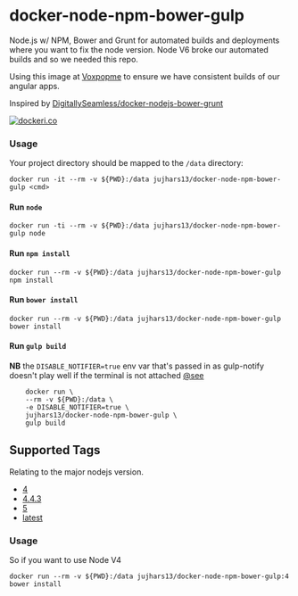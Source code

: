 # docker-node-npm-bower-gulp
Node.js w/ NPM, Bower and Grunt for automated builds and deployments where you want to fix the node version.  Node V6 broke our automated builds and so we needed this repo.

Using this image at [Voxpopme](https://www.voxpopme.com) to ensure we have consistent builds of our angular apps.

Inspired by [DigitallySeamless/docker-nodejs-bower-grunt](https://github.com/DigitallySeamless/docker-nodejs-bower-grunt/)

[![dockeri.co](http://dockeri.co/image/jujhars13/docker-node-npm-bower-gulp)](https://hub.docker.com/r/jujhars13/docker-node-npm-bower-gulp/)


### Usage
Your project directory should be mapped to the `/data` directory:

    docker run -it --rm -v ${PWD}:/data jujhars13/docker-node-npm-bower-gulp <cmd>

#### Run `node`

    docker run -ti --rm -v ${PWD}:/data jujhars13/docker-node-npm-bower-gulp node

#### Run `npm install`

    docker run --rm -v ${PWD}:/data jujhars13/docker-node-npm-bower-gulp npm install

#### Run `bower install `

    docker run --rm -v ${PWD}:/data jujhars13/docker-node-npm-bower-gulp bower install

#### Run `gulp build`
**NB** the `DISABLE_NOTIFIER=true` env var that's passed in as gulp-notify doesn't play well if the terminal is not attached [@see](https://github.com/mikaelbr/gulp-notify)

```
    docker run \
    --rm -v ${PWD}:/data \
    -e DISABLE_NOTIFIER=true \
    jujhars13/docker-node-npm-bower-gulp \
    gulp build
```

## Supported Tags
Relating to the major nodejs version.

- [4](https://github.com/jujhars13/docker-node-npm-bower-gulp/blob/4/Dockerfile)
- [4.4.3](https://github.com/jujhars13/docker-node-npm-bower-gulp/blob/4.4.3/Dockerfile)
- [5](https://github.com/jujhars13/docker-node-npm-bower-gulp/blob/5/Dockerfile)
- [latest](https://github.com/jujhars13/docker-node-npm-bower-gulp/blob/master/Dockerfile)

### Usage
So if you want to use Node V4

    docker run --rm -v ${PWD}:/data jujhars13/docker-node-npm-bower-gulp:4 bower install
